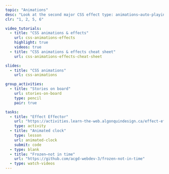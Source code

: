 ```yaml
---
topic: "Animations"
desc: "Look at the second major CSS effect type: animations—auto-playing, keyframes & complex effects."
clr: "1, 2, 5, 6"

video_tutorials:
  - title: "CSS animations & effects"
    url: css-animations-effects
    highlight: true
    videos: true
  - title: "CSS animations & effects cheat sheet"
    url: css-animations-effects-cheat-sheet

slides:
  - title: "CSS animations"
    url: css-animations

group_activities:
  - title: "Stories on board"
    url: stories-on-board
    type: pencil
    pair: true

tasks:
  - title: "Effect Effector"
    url: "https://activities.learn-the-web.algonquindesign.ca/effect-effector/"
    type: activity
  - title: "Animated clock"
    type: lesson
    url: animated-clock
    submit: code
  - type: blank
  - title: "Frozen—not in time"
    url: "https://github.com/acgd-webdev-3/frozen-not-in-time"
  - type: watch-videos
---
```

